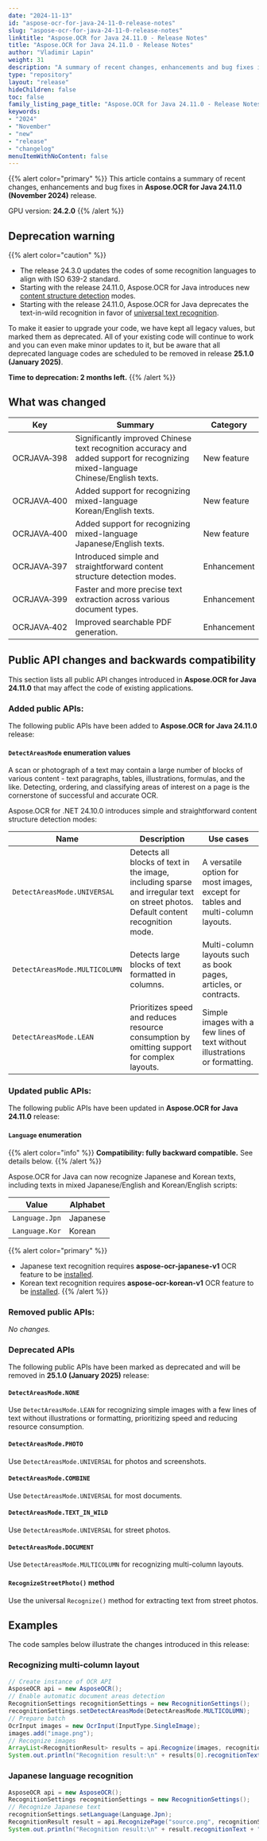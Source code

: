 ```yaml
---
date: "2024-11-13"
id: "aspose-ocr-for-java-24-11-0-release-notes"
slug: "aspose-ocr-for-java-24-11-0-release-notes"
linktitle: "Aspose.OCR for Java 24.11.0 - Release Notes"
title: "Aspose.OCR for Java 24.11.0 - Release Notes"
author: "Vladimir Lapin"
weight: 31
description: "A summary of recent changes, enhancements and bug fixes in Aspose.OCR for Java 24.11.0 (November 2024) release."
type: "repository"
layout: "release"
hideChildren: false
toc: false
family_listing_page_title: "Aspose.OCR for Java 24.11.0 - Release Notes"
keywords:
- "2024"
- "November"
- "new"
- "release"
- "changelog"
menuItemWithNoContent: false
---
```


{{% alert color="primary" %}}
This article contains a summary of recent changes, enhancements and bug fixes in **Aspose.OCR for Java 24.11.0 (November 2024)** release.

GPU version: **24.2.0**
{{% /alert %}}

## Deprecation warning

{{% alert color="caution" %}}
- The release 24.3.0 updates the codes of some recognition languages to align with ISO 639-2 standard.
- Starting with the release 24.11.0, Aspose.OCR for Java introduces new [content structure detection](https://docs.aspose.com/ocr/java/areas-detection/) modes.
- Starting with the release 24.11.0, Aspose.OCR for Java deprecates the text-in-wild recognition in favor of [universal text recognition](https://docs.aspose.com/ocr/java/recognition/).

To make it easier to upgrade your code, we have kept all legacy values, but marked them as deprecated. All of your existing code will continue to work and you can even make minor updates to it, but be aware that all deprecated language codes are scheduled to be removed in release **25.1.0 (January 2025)**.

**Time to deprecation: 2 months left.**
{{% /alert %}}

## What was changed

Key | Summary | Category
--- | ------- | --------
OCRJAVA&#8209;398 | Significantly improved Chinese text recognition accuracy and added support for recognizing mixed-language Chinese/English texts. | New feature
OCRJAVA&#8209;400 | Added support for recognizing mixed-language Korean/English texts. | New feature
OCRJAVA&#8209;400 | Added support for recognizing mixed-language Japanese/English texts. | New feature
OCRJAVA&#8209;397 | Introduced simple and straightforward content structure detection modes. | Enhancement
OCRJAVA&#8209;399 | Faster and more precise text extraction across various document types. | Enhancement
OCRJAVA&#8209;402 | Improved searchable PDF generation. | Enhancement

## Public API changes and backwards compatibility

This section lists all public API changes introduced in **Aspose.OCR for Java 24.11.0** that may affect the code of existing applications.

### Added public APIs:

The following public APIs have been added to **Aspose.OCR for Java 24.11.0** release:

#### `DetectAreasMode` enumeration values

A scan or photograph of a text may contain a large number of blocks of various content - text paragraphs, tables, illustrations, formulas, and the like. Detecting, ordering, and classifying areas of interest on a page is the cornerstone of successful and accurate OCR.

Aspose.OCR for .NET 24.10.0 introduces simple and straightforward content structure detection modes:

Name                          | Description | Use cases
------------------------------| ----------- | ---------
`DetectAreasMode.UNIVERSAL`   | Detects all blocks of text in the image, including sparse and irregular text on street photos. Default content recognition mode. | A versatile option for most images, except for tables and multi-column layouts.
`DetectAreasMode.MULTICOLUMN` | Detects large blocks of text formatted in columns. | Multi-column layouts such as book pages, articles, or contracts.
`DetectAreasMode.LEAN`        | Prioritizes speed and reduces resource consumption by omitting support for complex layouts. | Simple images with a few lines of text without illustrations or formatting.

### Updated public APIs:

The following public APIs have been updated in **Aspose.OCR for Java 24.11.0** release:

#### `Language` enumeration

{{% alert color="info" %}}
**Compatibility: fully backward compatible.** See details below.
{{% /alert %}}

Aspose.OCR for Java can now recognize Japanese and Korean texts, including texts in mixed Japanese/English and Korean/English scripts:

Value          | Alphabet
-------------- | --------
`Language.Jpn` | Japanese
`Language.Kor` | Korean

{{% alert color="primary" %}}
- Japanese text recognition requires **aspose-ocr-japanese-v1** OCR feature to be [installed](https://docs.aspose.com/ocr/java/modules/).
- Korean text recognition requires **aspose-ocr-korean-v1** OCR feature to be [installed](https://docs.aspose.com/ocr/java/modules/).
{{% /alert %}}

### Removed public APIs:

_No changes._

### Deprecated APIs

The following public APIs have been marked as deprecated and will be removed in **25.1.0 (January 2025)** release:

#### `DetectAreasMode.NONE`

Use `DetectAreasMode.LEAN` for recognizing simple images with a few lines of text without illustrations or formatting, prioritizing speed and reducing resource consumption.

#### `DetectAreasMode.PHOTO`

Use `DetectAreasMode.UNIVERSAL` for photos and screenshots.

#### `DetectAreasMode.COMBINE`

Use `DetectAreasMode.UNIVERSAL` for most documents.

#### `DetectAreasMode.TEXT_IN_WILD`

Use `DetectAreasMode.UNIVERSAL` for street photos.

#### `DetectAreasMode.DOCUMENT`

Use `DetectAreasMode.MULTICOLUMN` for recognizing multi-column layouts.

#### `RecognizeStreetPhoto()` method

Use the universal `Recognize()` method for extracting text from street photos.

## Examples

The code samples below illustrate the changes introduced in this release:

### Recognizing multi-column layout

```java
// Create instance of OCR API
AsposeOCR api = new AsposeOCR();
// Enable automatic document areas detection
RecognitionSettings recognitionSettings = new RecognitionSettings();
recognitionSettings.setDetectAreasMode(DetectAreasMode.MULTICOLUMN);
// Prepare batch
OcrInput images = new OcrInput(InputType.SingleImage);
images.add("image.png");
// Recognize images
ArrayList<RecognitionResult> results = api.Recognize(images, recognitionSettings);
System.out.println("Recognition result:\n" + results[0].recognitionText + "\n\n");
```

### Japanese language recognition

```java
AsposeOCR api = new AsposeOCR();
RecognitionSettings recognitionSettings = new RecognitionSettings();
// Recognize Japanese text
recognitionSettings.setLanguage(Language.Jpn);
RecognitionResult result = api.RecognizePage("source.png", recognitionSettings);
System.out.println("Recognition result:\n" + result.recognitionText + "\n\n");
```
